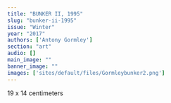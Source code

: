 ```yaml
---
title: "BUNKER II, 1995"
slug: "bunker-ii-1995"
issue: "Winter"
year: "2017"
authors: ['Antony Gormley']
section: "art"
audio: []
main_image: ""
banner_image: ""
images: ['sites/default/files/Gormleybunker2.png']
---
```

19 x 14 centimeters

